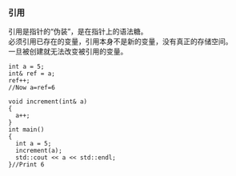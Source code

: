 ### 引用 
引用是指针的“伪装”，是在指针上的语法糖。  
必须引用已存在的变量，引用本身不是新的变量，没有真正的存储空间。  
一旦被创建就无法改变被引用的变量。  
```
int a = 5;
int& ref = a;
ref++;
//Now a=ref=6
```
```
void increment(int& a)
{
  a++;
}
int main()
{
  int a = 5;
  increment(a);
  std::cout << a << std::endl;
}//Print 6
```

